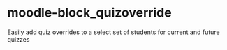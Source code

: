 # moodle-block_quizoverride
Easily add quiz overrides to a select set of students for current and future quizzes
